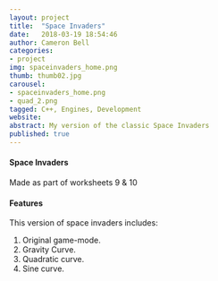 ```yaml
---
layout: project
title:  "Space Invaders"
date:   2018-03-19 18:54:46
author: Cameron Bell
categories:
- project
img: spaceinvaders_home.png
thumb: thumb02.jpg
carousel:
- spaceinvaders_home.png
- quad_2.png
tagged: C++, Engines, Development
website: 
abstract: My version of the classic Space Invaders
published: true
---
```

#### Space Invaders
Made as part of worksheets 9 & 10
#### Features
This version of space invaders includes:
1. Original game-mode.
2. Gravity Curve.
3. Quadratic curve.
4. Sine curve.
